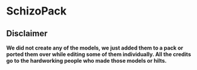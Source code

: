 # SchizoPack

## Disclaimer 
**We did not create any of the models, we just added them to a pack or ported them over while editing some of them individually.
All the credits go to the hardworking people who made those models or hilts.**

